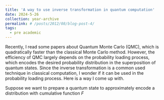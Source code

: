```yaml
---
title: 'A way to use inverse transformation in quantum computation'
date: 2024-5-26
collection: year-archive
permalink: # /posts/2012/08/blog-post-4/
tags:
  - pre academic
---
```

Recently, I read some papers about Quantum Monte Carlo (QMC), which is quadratically faster than the classical Monte Carlo method. However, the efficiency of QMC largely depends on the probability loading process, which encodes the desired probability distribution in the superposition of quantum states. Since the inverse transformation is a common used technique in classical computation, I wonder if it can be used in the probability loading process. Here is a way I come up with.

Suppose we want to prepare a quantum state to approximately encode a distribution with cumulative function $F$
